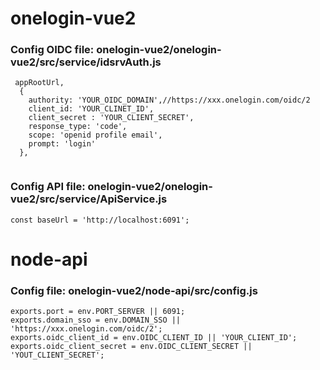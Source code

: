 # onelogin-vue2
### Config OIDC file:  onelogin-vue2/onelogin-vue2/src/service/idsrvAuth.js
```
 appRootUrl,
  {
    authority: 'YOUR_OIDC_DOMAIN',//https://xxx.onelogin.com/oidc/2
    client_id: 'YOUR_CLINET_ID',
    client_secret : 'YOUR_CLIENT_SECRET',
    response_type: 'code',
    scope: 'openid profile email',
    prompt: 'login'
  },
  
 ```
 
### Config API file:  onelogin-vue2/onelogin-vue2/src/service/ApiService.js
```
const baseUrl = 'http://localhost:6091';
 ```
 
# node-api
### Config  file: onelogin-vue2/node-api/src/config.js 
```
exports.port = env.PORT_SERVER || 6091;
exports.domain_sso = env.DOMAIN_SSO || 'https://xxx.onelogin.com/oidc/2';
exports.oidc_client_id = env.OIDC_CLIENT_ID || 'YOUR_CLIENT_ID';
exports.oidc_client_secret = env.OIDC_CLIENT_SECRET || 'YOUT_CLIENT_SECRET';
```
